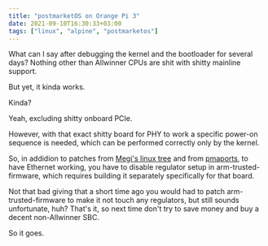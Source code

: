 ```yaml
---
title: "postmarketOS on Orange Pi 3"
date: 2021-09-10T16:30:33+03:00
tags: ["linux", "alpine", "postmarketos"]
---
```


What can I say after debugging the kernel and the bootloader for several days?
Nothing other than Allwinner CPUs are shit with shitty mainline support.

But yet, it kinda works.

<!--more-->

Kinda?

Yeah, excluding shitty onboard PCIe.

However, with that exact shitty board for PHY to work a specific power-on
sequence is needed, which can be performed correctly only by the kernel.

So, in addidion to patches from [Megi's linux tree](
https://github.com/megous/linux) and from [pmaports](
https://gitlab.com/postmarketOS/pmaports/-/tree/master/device/main/linux-postmarketos-allwinner
), to have Ethernet working, you have to disable regulator setup in
arm-trusted-firmware, which requires building it separately specifically for
that board.

Not that bad giving that a short time ago you would had to patch
arm-trusted-firmware to make it not touch any regulators, but still sounds
unfortunate, huh? That's it, so next time don't try to save money and buy a
decent non-Allwinner SBC.

So it goes.
